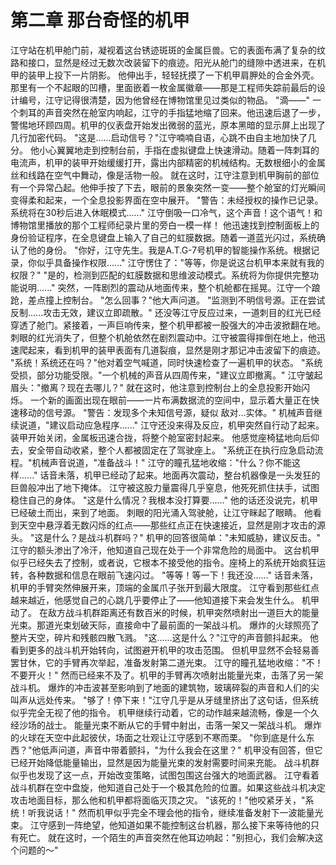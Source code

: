 # 第二章 那台奇怪的机甲

江守站在机甲舱门前，凝视着这台锈迹斑斑的金属巨兽。它的表面布满了复杂的纹路和接口，显然是经过无数次改装留下的痕迹。阳光从舱门的缝隙中透进来，在机甲的装甲上投下一片阴影。
他伸出手，轻轻抚摸了一下机甲肩胛处的合金外壳。那里有一个不起眼的凹槽，里面嵌着一枚金属徽章——那是工程师失踪前最后的设计编号，江守记得很清楚，因为他曾经在博物馆里见过类似的物品。
"滴——"
一个刺耳的声音突然在舱室内响起，江守的手指猛地缩了回来。他迅速后退了一步，警惕地环顾四周。机甲的仪表盘开始发出微弱的蓝光，原本黑暗的显示屏上出现了几行加密代码。
"这是......启动信号？"江守喃喃自语，心跳不由自主地加快了几分。
他小心翼翼地走到控制台前，手指在虚拟键盘上快速滑动。随着一阵刺耳的电流声，机甲的装甲开始缓缓打开，露出内部精密的机械结构。无数根细小的金属丝和线路在空气中舞动，像是活物一般。
就在这时，江守注意到机甲胸前的部位有一个异常凸起。他伸手按了下去，眼前的景象突然一变——整个舱室的灯光瞬间变得柔和起来，一个全息投影界面在空中展开。
"警告：未经授权的操作已记录。系统将在30秒后进入休眠模式......"
江守倒吸一口冷气，这个声音！这个语气！和博物馆里播放的那个工程师纪录片里的旁白一模一样！
他迅速找到控制面板上的身份验证程序，在全息键盘上输入了自己的虹膜数据。随着一道蓝光闪过，系统确认了他的身份。
"你好，江守先生。我是A.T.G-7号机甲的智能操作系统。根据记录，你似乎具备操作权限......"
江守愣住了："等等，你是说这台机甲本来就有我的权限？"
"是的，检测到匹配的虹膜数据和思维波动模式。系统将为你提供完整功能说明......"
突然，一阵剧烈的震动从地面传来，整个机舱都在摇晃。江守一个踉跄，差点撞上控制台。
"怎么回事？"他大声问道。
"监测到不明信号源。正在尝试反制......攻击无效，建议立即疏散。"
还没等江守反应过来，一道刺目的红光已经穿透了舱门。紧接着，一声巨响传来，整个机甲都被一股强大的冲击波掀翻在地。
刺眼的红光消失了，但整个机舱依然在剧烈震动中。江守被震得摔倒在地上，他迅速爬起来，看到机甲的装甲表面有几道裂痕，显然是刚才那记冲击波留下的痕迹。
"系统！系统还在吗？"他对着空气喊道，同时快速检查了一遍机甲的状态。
"系统受损，部分功能受限。"一个机械的声音从四周传来，"建议立即撤离。"
江守皱起眉头："撤离？现在去哪儿？"
就在这时，他注意到控制台上的全息投影开始闪烁。
一个新的画面出现在眼前——一片布满数据流的空间中，显示着大量正在快速移动的信号源。
"警告：发现多个未知信号源，疑似 敌对…实体。"
机械声音继续说道，"建议启动应急程序......"
江守还没来得及反应，机甲突然自行动了起来。
装甲开始关闭，金属板迅速合拢，将整个舱室密封起来。
他感觉座椅猛地向后仰去，安全带自动收紧，整个人都被固定在了驾驶座上。
"系统正在执行应急启动流程。"机械声音说道，"准备战斗！"
江守的瞳孔猛地收缩："什么？你不能这样......"
话音未落，机甲已经动了起来。地面再次震动，整台机器像是一头发狂的巨兽般冲出了地下掩体。
江守被这股力量震得几乎窒息，他死死抓住扶手，试图稳住自己的身体。
"这是什么情况？我根本没打算要......"
他的话还没说完，机甲已经破土而出，来到了地面。
刺眼的阳光涌入驾驶舱，让江守眯起了眼睛。
他看到天空中悬浮着无数闪烁的红点——那些红点正在快速接近，显然是刚才攻击的源头。
"这是什么？是战斗机群吗？"
机甲的回答很简单："未知威胁，建议反击。"
江守的额头渗出了冷汗，他知道自己现在处于一个非常危险的局面中。
这台机甲似乎已经失去了控制，或者说，它根本不接受他的指令。座椅上的系统开始疯狂运转，各种数据和信息在眼前飞速闪过。
"等等！等一下！我还没......"
话音未落，机甲的手臂突然伸展开来，顶端的金属爪子张开到最大限度。
江守看到那些红点越来越近，他感觉自己的心跳几乎要停止了——他知道接下来会发生什么。
机甲动了。
在敌方战斗机群距离还有数百米的时候，机甲突然喷射出一道巨大的能量光束。那道光束划破天际，直接命中了最前面的一架战斗机。
爆炸的火球照亮了整片天空，碎片和残骸四散飞溅。
"这......这是什么？"江守的声音颤抖起来。
他看到更多的战斗机开始转向，试图避开机甲的攻击范围。
但机甲显然不会轻易善罢甘休，它的手臂再次举起，准备发射第二道光束。
江守的瞳孔猛地收缩："不！不要开火！"
然而已经来不及了。机甲的手臂再次喷射出能量光束，击落了另一架战斗机。
爆炸的冲击波甚至影响到了地面的建筑物，玻璃碎裂的声音和人们的尖叫声从远处传来。
"够了！停下来！"江守几乎是从牙缝里挤出了这句话，但系统似乎完全无视了他的指令。
机甲继续行动着，它的动作越来越流畅，像是一个久经沙场的战士。
能量光束不断从它的手臂中射出，击落一架又一架战斗机。
爆炸的火球在天空中此起彼伏，场面之壮观让江守感到不寒而栗。
"你到底是什么东西？"他低声问道，声音中带着颤抖，"为什么我会在这里？"
机甲没有回答，但它已经开始降低能量输出，显然是因为能量光束的发射需要时间来充能。
战斗机群似乎也发现了这一点，开始改变策略，试图包围这台强大的地面武器。
江守看着战斗机群在空中盘旋，他知道自己处于一个极其危险的位置。如果这些战斗机决定攻击地面目标，那么他和机甲都将面临灭顶之灾。
"该死的！"他咬紧牙关，"系统！听我说话！"
然而机甲似乎完全不理会他的指令，继续准备发射下一波能量光束。
江守感到一阵绝望，他知道如果不能控制这台机器，那么接下来等待他的只有死亡。
就在这时，一个陌生的声音突然在他耳边响起："别担心，我们会解决这个问题的～"
